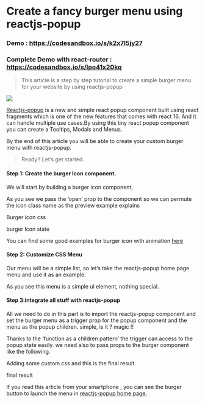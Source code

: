 

# Create a fancy burger menu using reactjs-popup

### Demo : https://codesandbox.io/s/k2x7l5jy27
### Complete Demo with react-router :  https://codesandbox.io/s/lpo41x20kq

> This article is a step by step tutorial to create a simple burger menu for your website by using reactjs-popup

![](https://cdn-images-1.medium.com/max/1600/1*ttcLA5BrtUAXSBo6YfoQoA.gif)


[Reactjs-popup](https://react-popup.netlify.com/)  is a new and simple react popup component built using react fragments which is one of the new features that comes with react 16. And it can handle multiple use cases.By using this tiny react popup component you can create a Tooltips, Modals and Menus.

By the end of this article you will be able to create your custom burger menu with reactjs-popup.

> Ready!! Let’s get started.

#### Step 1: Create the burger Icon component.

We will start by building a burger icon component,

As you see we pass the ‘open’ prop to the component so we can permute the icon class name as the preview example explains

Burger icon css

burger Icon state

You can find some good examples for burger icon with animation  [here](https://jonsuh.com/hamburgers/)

#### Step 2: Customize CSS Menu

Our menu will be a simple list, so let’s take the reactjs-popup home page menu and use it as an example.

As you see this menu is a simple ul element, nothing special.

#### Step 3:integrate all stuff with reactjs-popup

All we need to do in this part is to import the reactjs-popup component and set the burger menu as a trigger prop for the popup component and the menu as the popup children. simple, is it ? magic !!

Thanks to the ‘function as a children pattern’ the trigger can access to the popup state easily. we need also to pass props to the burger component like the following.

Adding some custom css and this is the final result.

final result

If you read this article from your smartphone , you can see the burger button to launch the menu in  [reactjs-popup home page.](https://react-popup.netlify.com/)

